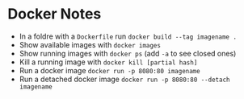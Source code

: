 # Docker Notes

* In a foldre with a `Dockerfile` run `docker build --tag imagename .`
* Show available images with `docker images`
* Show running images with `docker ps` (add `-a` to see closed ones)
* Kill a running image with `docker kill [partial hash]`
* Run a docker image `docker run -p 8080:80 imagename`
* Run a detached docker image `docker run -p 8080:80 --detach imagename`
